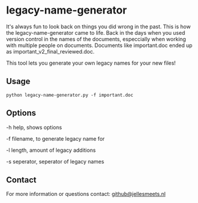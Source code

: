 # legacy-name-generator
It's always fun to look back on things you did wrong in the past. This is how the legacy-name-generator came to life.
Back in the days when you used version control in the names of the documents, especcially when working with multiple people on documents.
Documents like important.doc ended up as important_v2_final_reviewed.doc.

This tool lets you generate your own legacy names for your new files!

## Usage
`python legacy-name-generator.py -f important.doc`

## Options
-h help, shows options

-f filename, to generate legacy name for

-l length, amount of legacy additions

-s seperator, seperator of legacy names

## Contact
For more information or questions contact: github@jellesmeets.nl
